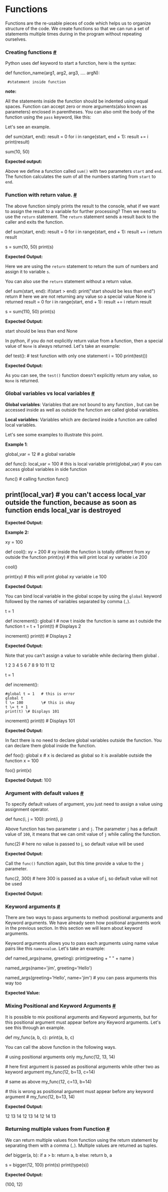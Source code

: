 # Functions

Functions are the re-usable pieces of code which helps us to organize structure of the code. We create functions so that we can run a set of statements multiple times during in the program without repeating ourselves.

### Creating functions [\#](https://thepythonguru.com/python-functions/#creating-functions)

Python uses def keyword to start a function, here is the syntax:

def function_name\(arg1, arg2, arg3, .... argN\):

```text
 #statement inside function
```

**note:**

All the statements inside the function should be indented using equal spaces. Function can accept zero or more arguments\(also known as parameters\) enclosed in parentheses. You can also omit the body of the function using the `pass` keyword, like this:

Let's see an example.

def sum\(start, end\): result \= 0 for i in range\(start, end + 1\): result += i print\(result\)

sum\(10, 50\)

**Expected output:**

Above we define a function called `sum()` with two parameters `start` and `end`. The function calculates the sum of all the numbers starting from `start` to `end`.

### Function with return value. [\#](https://thepythonguru.com/python-functions/#function-with-return-value)

The above function simply prints the result to the console, what if we want to assign the result to a variable for further processing? Then we need to use the `return` statement. The `return` statement sends a result back to the caller and exits the function.

def sum\(start, end\): result \= 0 for i in range\(start, end + 1\): result += i return result

s \= sum\(10, 50\) print\(s\)

**Expected Output:**

Here we are using the `return` statement to return the sum of numbers and assign it to variable `s`.

You can also use the `return` statement without a return value.

def sum\(start, end\): if\(start &gt; end\): print\("start should be less than end"\) return \# here we are not returning any value so a special value None is returned result \= 0 for i in range\(start, end + 1\): result += i return result

s \= sum\(110, 50\) print\(s\)

**Expected Output:**

start should be less than end None

In python, if you do not explicitly return value from a function, then a special value of `None` is always returned. Let's take an example:

def test\(\): \# test function with only one statement i \= 100 print\(test\(\)\)

**Expected Output:**

As you can see, the `test()` function doesn't explicitly return any value, so `None` is returned.

### Global variables vs local variables [\#](https://thepythonguru.com/python-functions/#global-variables-vs-local-variables)

**Global variables**: Variables that are not bound to any function , but can be accessed inside as well as outside the function are called global variables.

**Local variables**: Variables which are declared inside a function are called local variables.

Let's see some examples to illustrate this point.

**Example 1**:

global_var \= 12 \# a global variable

def func\(\): local_var \= 100 \# this is local variable print\(global_var\) \# you can access global variables in side function

func\(\) \# calling function func\(\)

## print\(local_var\) \# you can't access local_var outside the function, because as soon as function ends local_var is destroyed

**Expected Output:**

**Example 2:**

xy \= 100

def cool\(\): xy \= 200 \# xy inside the function is totally different from xy outside the function print\(xy\) \# this will print local xy variable i.e 200

cool\(\)

print\(xy\) \# this will print global xy variable i.e 100

**Expected Output:**

You can bind local variable in the global scope by using the `global` keyword followed by the names of variables separated by comma \(`,`\).

t \= 1

def increment\(\): global t \# now t inside the function is same as t outside the function t \= t + 1 print\(t\) \# Displays 2

increment\(\) print\(t\) \# Displays 2

**Expected Output:**

Note that you can't assign a value to variable while declaring them global .

1 2 3 4 5 6 7 8 9 10 11 12

t \= 1

def increment\(\):

```text
#global t = 1   # this is error
global t
t \= 100        \# this is okay
t \= t + 1
print(t) \# Displays 101
```

increment\(\) print\(t\) \# Displays 101

**Expected Output:**

In fact there is no need to declare global variables outside the function. You can declare them global inside the function.

def foo\(\): global x \# x is declared as global so it is available outside the function x \= 100

foo\(\) print\(x\)

**Expected Output:** 100

### Argument with default values [\#](https://thepythonguru.com/python-functions/#argument-with-default-values)

To specify default values of argument, you just need to assign a value using assignment operator.

def func\(i, j \= 100\): print\(i, j\)

Above function has two parameter `i` and `j`. The parameter `j` has a default value of `100`, it means that we can omit value of `j` while calling the function.

func\(2\) \# here no value is passed to j, so default value will be used

**Expected Output:**

Call the `func()` function again, but this time provide a value to the `j` parameter.

func\(2, 300\) \# here 300 is passed as a value of j, so default value will not be used

**Expected Output:**

### Keyword arguments [\#](https://thepythonguru.com/python-functions/#keyword-arguments)

There are two ways to pass arguments to method: positional arguments and Keyword arguments. We have already seen how positional arguments work in the previous section. In this section we will learn about keyword arguments.

Keyword arguments allows you to pass each arguments using name value pairs like this `name=value`. Let's take an example:

def named_args\(name, greeting\): print\(greeting + " " + name \)

named_args\(name\='jim', greeting\='Hello'\)

named_args\(greeting\='Hello', name\='jim'\) \# you can pass arguments this way too

**Expected Value:**

### Mixing Positional and Keyword Arguments [\#](https://thepythonguru.com/python-functions/#mixing-positional-and-keyword-arguments)

It is possible to mix positional arguments and Keyword arguments, but for this positional argument must appear before any Keyword arguments. Let's see this through an example.

def my_func\(a, b, c\): print\(a, b, c\)

You can call the above function in the following ways.

\# using positional arguments only my_func\(12, 13, 14\)

\# here first argument is passed as positional arguments while other two as keyword argument my_func\(12, b\=13, c\=14\)

\# same as above my_func\(12, c\=13, b\=14\)

\# this is wrong as positional argument must appear before any keyword argument \# my_func\(12, b=13, 14\)

**Expected Output:**

12 13 14 12 13 14 12 14 13

### Returning multiple values from Function [\#](https://thepythonguru.com/python-functions/#returning-multiple-values-from-function)

We can return multiple values from function using the return statement by separating them with a comma \(`,`\). Multiple values are returned as tuples.

def bigger\(a, b\): if a &gt; b: return a, b else: return b, a

s \= bigger\(12, 100\) print\(s\) print\(type\(s\)\)

**Expected Output:**

\(100, 12\)
